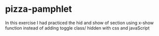 # pizza-pamphlet
In this exercise I had practiced the hid and show of section using x-show function instead of adding toggle class/ hidden with css and javaScript